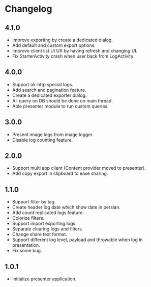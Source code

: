 # Changelog

## 4.1.0
- Improve exporting by create a dedicated dialog.
- Add default and custom export options.
- Improve client list UI UX by having refresh and changing UI.
- Fix StarterActivity crash when user back from LogActivity.

## 4.0.0
- Support ok-http special logs.
- Add search and pagination feature.
- Create a dedicated exporter dialog.
- All query on DB should be done on main thread.
- Able presenter module to run custom queries.

## 3.0.0
- Present image logs from image logger.
- Disable log counting feature.

## 2.0.0
- Support multi app client (Content provider moved to presenter).
- Add copy export in clipboard to ease sharing.

## 1.1.0
- Support filter by tag.
- Create header log date which show date in persian.
- Add count replicated logs feature.
- Colorize filters.
- Support import exporting logs.
- Separate clearing logs and filters.
- Change share text format.
- Support different log level, payload and throwable when log in presentation.
- Fix some bug.

## 1.0.1 
- Initialize presenter application. 